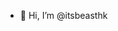 - 👋 Hi, I’m @itsbeasthk

<!---
itsbeasthk/itsbeasthk is a ✨ special ✨ repository because its `README.md` (this file) appears on your GitHub profile.
You can click the Preview link to take a look at your changes.
--->
